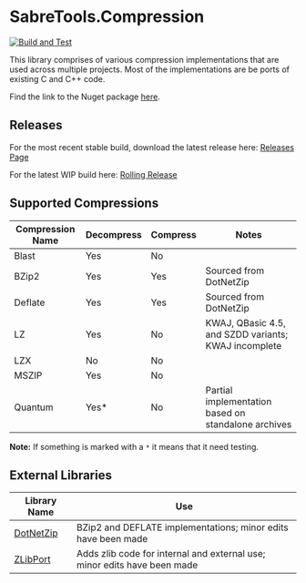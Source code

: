 # SabreTools.Compression

[![Build and Test](https://github.com/SabreTools/SabreTools.Compression/actions/workflows/build_and_test.yml/badge.svg)](https://github.com/SabreTools/SabreTools.Compression/actions/workflows/build_and_test.yml)

This library comprises of various compression implementations that are used across multiple projects. Most of the implementations are be ports of existing C and C++ code.

Find the link to the Nuget package [here](https://www.nuget.org/packages/SabreTools.Compression).

## Releases

For the most recent stable build, download the latest release here: [Releases Page](https://github.com/SabreTools/SabreTools.Compression/releases)

For the latest WIP build here: [Rolling Release](https://github.com/SabreTools/SabreTools.Compression/releases/rolling)

## Supported Compressions

| Compression Name | Decompress | Compress | Notes |
| --- | --- | --- | --- |
| Blast | Yes | No | |
| BZip2 | Yes | Yes | Sourced from DotNetZip |
| Deflate | Yes | Yes | Sourced from DotNetZip |
| LZ | Yes | No | KWAJ, QBasic 4.5, and SZDD variants; KWAJ incomplete |
| LZX | No | No | |
| MSZIP | Yes | No | |
| Quantum | Yes* | No | Partial implementation based on standalone archives |

**Note:** If something is marked with a `*` it means that it need testing.

## External Libraries

| Library Name | Use |
| --- | ---|
| [DotNetZip](https://github.com/DinoChiesa/DotNetZip) | BZip2 and DEFLATE implementations; minor edits have been made |
| [ZLibPort](https://github.com/Nanook/zlib-C-To-CSharp-Port) | Adds zlib code for internal and external use; minor edits have been made |
